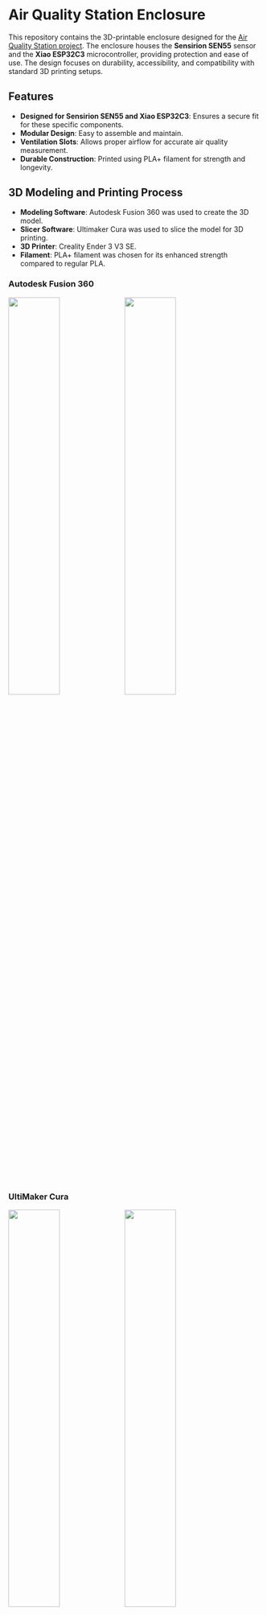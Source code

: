 
# Air Quality Station Enclosure

This repository contains the 3D-printable enclosure designed for the [Air Quality Station project](https://github.com/gokulnathanperumal/AirQualityStation). The enclosure houses the **Sensirion SEN55** sensor and the **Xiao ESP32C3** microcontroller, providing protection and ease of use. The design focuses on durability, accessibility, and compatibility with standard 3D printing setups.

## Features

- **Designed for Sensirion SEN55 and Xiao ESP32C3**: Ensures a secure fit for these specific components.
- **Modular Design**: Easy to assemble and maintain.
- **Ventilation Slots**: Allows proper airflow for accurate air quality measurement.
- **Durable Construction**: Printed using PLA+ filament for strength and longevity.
  
## 3D Modeling and Printing Process

- **Modeling Software**: Autodesk Fusion 360 was used to create the 3D model.
- **Slicer Software**: Ultimaker Cura was used to slice the model for 3D printing.
- **3D Printer**: Creality Ender 3 V3 SE.
- **Filament**: PLA+ filament was chosen for its enhanced strength compared to regular PLA.

### Autodesk Fusion 360
<img src="https://github.com/user-attachments/assets/96253af5-178d-491c-ad94-8bc6f6db5e8c" width="45%">
<img src="https://github.com/user-attachments/assets/08bea432-fdcf-4037-91fc-f6b89c6195f9" width="45%">

### UltiMaker Cura
<img src="https://github.com/user-attachments/assets/6f296e51-aac3-47fb-92d6-edbba650357f" width="45%">
<img src="https://github.com/user-attachments/assets/46505eea-4fe9-4e7d-809a-e430b92ab966" width="45%">

## Printing Instructions

1. **Printer Settings**: 
    - Printer: Creality Ender 3 V3 SE
    - Filament: PLA+
    - Nozzle size: 0.4mm
    - Layer height: 0.2mm
    - Infill: 20% (recommended for balance between strength and material use)
    - Print speed: 50 mm/s
    - Printing Temperature: 210°C
    - Build Plate Temperature: 60°C

2. **Assembly**:
    - Print the two enclosure parts: the top and the bottom.
    - After printing, align the top and bottom parts that snap together to secure the enclosure.
    - Insert the Sensirion SEN55 and Xiao ESP32C3 into their designated slots before closing the enclosure.

## BOM (Bill of Materials)

- 1x Sensirion SEN55 sensor
- 1x Xiao ESP32C3 microcontroller
- 3D-printed enclosure components (STL files included in this repository)

## Files Included

- `.step`: Original Fusion 360 design files for design customization.
- `.stl`, `.3mf`: Standard file format for 3D models suitable for slicing.
- `.gcode` folder: Final instruction files for 3D printing.

Once printed and assembled, the enclosure provides protection and structure for the **Air Quality Station** components, allowing them to function effectively while keeping the design compact and user-friendly.
